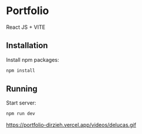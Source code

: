 # Portfolio

React JS + VITE

## Installation

Install npm packages:

```bash
npm install
```

## Running

Start server:

```bash
npm run dev
```

https://portfolio-dirzieh.vercel.app/videos/delucas.gif
